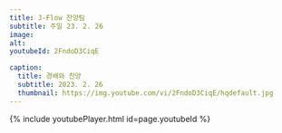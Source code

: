 ```yaml
---
title: J-Flow 찬양팀
subtitle: 주일 23. 2. 26
image:
alt:
youtubeId: 2FndoD3CiqE

caption:
  title: 경배와 찬양
  subtitle: 2023. 2. 26
  thumbnail: https://img.youtube.com/vi/2FndoD3CiqE/hqdefault.jpg
---
```


{% include youtubePlayer.html id=page.youtubeId %}
